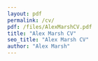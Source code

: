 ```yaml
---
layout: pdf
permalink: /cv/
pdf: /files/AlexMarshCV.pdf
title: "Alex Marsh CV"
seo_title: "Alex Marsh CV"
author: "Alex Marsh"
---
```

